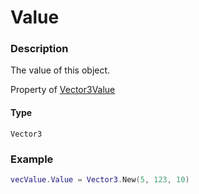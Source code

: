 # Value
### Description
The value of this object.

Property of [Vector3Value](/classes/Vector3Value/)

#### Type
`Vector3`

### Example
```lua
vecValue.Value = Vector3.New(5, 123, 10)
```
